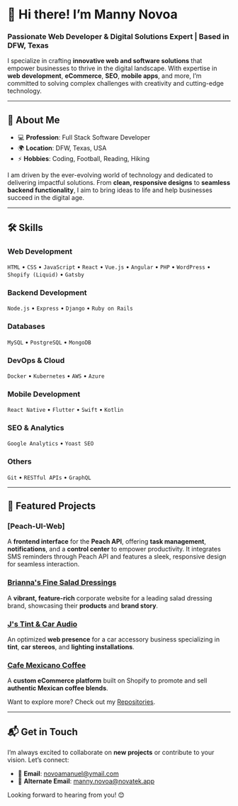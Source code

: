 # 👋 Hi there! I’m **Manny Novoa**  
### Passionate Web Developer & Digital Solutions Expert | Based in DFW, Texas  

I specialize in crafting **innovative web and software solutions** that empower businesses to thrive in the digital landscape. With expertise in **web development**, **eCommerce**, **SEO**, **mobile apps**, and more, I’m committed to solving complex challenges with creativity and cutting-edge technology.

---

## 🌟 About Me

- 💻 **Profession**: Full Stack Software Developer  
- 🌍 **Location**: DFW, Texas, USA  
- ⚡ **Hobbies**: Coding, Football, Reading, Hiking  

I am driven by the ever-evolving world of technology and dedicated to delivering impactful solutions. From **clean, responsive designs** to **seamless backend functionality**, I aim to bring ideas to life and help businesses succeed in the digital age.

---

## 🛠️ Skills

### **Web Development**  
`HTML` • `CSS` • `JavaScript` • `React` • `Vue.js` • `Angular` • `PHP` • `WordPress` • `Shopify (Liquid)` • `Gatsby`

### **Backend Development**  
`Node.js` • `Express` • `Django` • `Ruby on Rails`

### **Databases**  
`MySQL` • `PostgreSQL` • `MongoDB`

### **DevOps & Cloud**  
`Docker` • `Kubernetes` • `AWS` • `Azure`

### **Mobile Development**  
`React Native` • `Flutter` • `Swift` • `Kotlin`

### **SEO & Analytics**  
`Google Analytics` • `Yoast SEO`

### **Others**  
`Git` • `RESTful APIs` • `GraphQL`

---

## 🚀 Featured Projects

### [Peach-UI-Web] 
A **frontend interface** for the **Peach API**, offering **task management**, **notifications**, and a **control center** to empower productivity. It integrates SMS reminders through Peach API and features a sleek, responsive design for seamless interaction.  

### [Brianna's Fine Salad Dressings](https://www.briannas.com/)  
A **vibrant, feature-rich** corporate website for a leading salad dressing brand, showcasing their **products** and **brand story**.  

### [J's Tint & Car Audio](http://jstintcaraudiodallas.com/)  
An optimized **web presence** for a car accessory business specializing in **tint**, **car stereos**, and **lighting installations**.

### [Cafe Mexicano Coffee](https://cafemexicanocoffee.com/)  
A **custom eCommerce platform** built on Shopify to promote and sell **authentic Mexican coffee blends**.

Want to explore more? Check out my [Repositories](#).

---

## 📬 Get in Touch  

I’m always excited to collaborate on **new projects** or contribute to your vision. Let’s connect:  

- 📧 **Email**: [novoamanuel@ymail.com](mailto:novoamanuel@ymail.com)  
- 📧 **Alternate Email**: [manny.novoa@novatek.app](mailto:manny.novoa@novatek.app)  

Looking forward to hearing from you! 😊  
